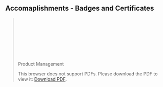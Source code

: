 ## Accomaplishments - Badges and Certificates

<object data="https://github.com/nemishzalavadiya/Accomplishments/blob/master/Product_management.pdf" type="application/pdf" width="700px" height="700px">
    
>Product Management
    <embed src="https://github.com/nemishzalavadiya/Accomplishments/blob/master/Product_management.pdf">
        <p>This browser does not support PDFs. Please download the PDF to view it: 
          <a href="https://github.com/nemishzalavadiya/Accomplishments/blob/master/Product_management.pdf">Download PDF</a>.        
        </p>
    </embed>
</object>
